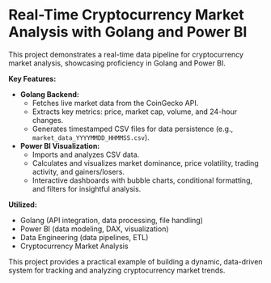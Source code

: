 # Real-Time Cryptocurrency Market Analysis with Golang and Power BI

This project demonstrates a real-time data pipeline for cryptocurrency market analysis, showcasing proficiency in Golang and Power BI.

**Key Features:**

* **Golang Backend:**
    * Fetches live market data from the CoinGecko API.
    * Extracts key metrics: price, market cap, volume, and 24-hour changes.
    * Generates timestamped CSV files for data persistence (e.g., `market_data_YYYYMMDD_HHMMSS.csv`).
* **Power BI Visualization:**
    * Imports and analyzes CSV data.
    * Calculates and visualizes market dominance, price volatility, trading activity, and gainers/losers.
    * Interactive dashboards with bubble charts, conditional formatting, and filters for insightful analysis.

**Utilized:**

* Golang (API integration, data processing, file handling)
* Power BI (data modeling, DAX, visualization)
* Data Engineering (data pipelines, ETL)
* Cryptocurrency Market Analysis

This project provides a practical example of building a dynamic, data-driven system for tracking and analyzing cryptocurrency market trends.
